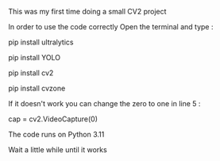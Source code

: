 This was my first time doing a small CV2 project


In order to use the code correctly Open the terminal and type :


pip install ultralytics


pip install YOLO


pip install cv2


pip install cvzone




If it doesn't work you can change the zero to one in line 5 :

cap = cv2.VideoCapture(0)



The code runs on Python 3.11


Wait a little while until it works
